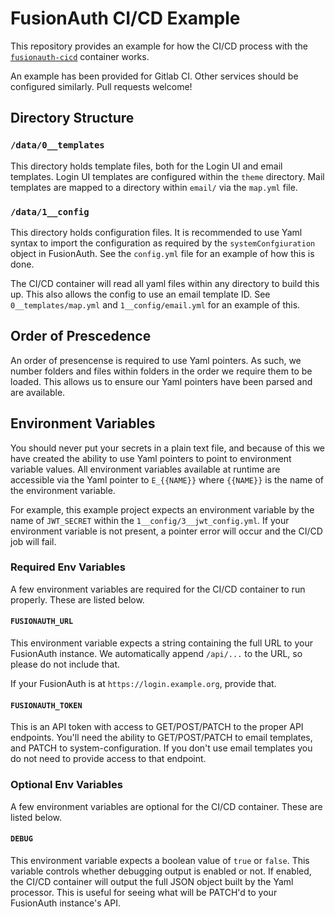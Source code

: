 
# FusionAuth CI/CD Example

This repository provides an example for how the CI/CD process with the [`fusionauth-cicd`](https://github.com/aeoss/fusionauth-cicd) container
works.

An example has been provided for Gitlab CI. Other services should be configured similarly. Pull requests
welcome!

## Directory Structure

### `/data/0__templates`

This directory holds template files, both for the Login UI and email templates. Login UI templates
are configured within the `theme` directory. Mail templates are mapped to a directory within `email/`
via the `map.yml` file.

### `/data/1__config`

This directory holds configuration files. It is recommended to use Yaml syntax to import the configuration
as required by the `systemConfgiuration` object in FusionAuth. See the `config.yml` file for an example of
how this is done.

The CI/CD container will read all yaml files within any directory to build this up. This also allows the config
to use an email template ID. See `0__templates/map.yml` and `1__config/email.yml` for an example of this.

## Order of Prescedence

An order of presencense is required to use Yaml pointers. As such, we number folders and files within folders
in the order we require them to be loaded. This allows us to ensure our Yaml pointers have been parsed and are
available.

## Environment Variables

You should never put your secrets in a plain text file, and because of this we have created the ability to use
Yaml pointers to point to environment variable values. All environment variables available at runtime are
accessible via the Yaml pointer to `E_{{NAME}}` where `{{NAME}}` is the name of the environment variable.

For example, this example project expects an environment variable by the name of `JWT_SECRET` within the
`1__config/3__jwt_config.yml`. If your environment variable is not present, a pointer error will occur and
the CI/CD job will fail.

### Required Env Variables

A few environment variables are required for the CI/CD container to run properly. These are listed below.

#### `FUSIONAUTH_URL`

This environment variable expects a string containing the full URL to your FusionAuth instance. We automatically
append `/api/...` to the URL, so please do not include that.

If your FusionAuth is at `https://login.example.org`, provide that.

#### `FUSIONAUTH_TOKEN`

This is an API token with access to GET/POST/PATCH to the proper API endpoints. You'll need the ability
to GET/POST/PATCH to email templates, and PATCH to system-configuration. If you don't use email templates you do
not need to provide access to that endpoint.

### Optional Env Variables

A few environment variables are optional for the CI/CD container. These are listed below.

#### `DEBUG`

This environment variable expects a boolean value of `true` or `false`. This variable controls whether
debugging output is enabled or not. If enabled, the CI/CD container will output the full JSON object built by
the Yaml processor. This is useful for seeing what will be PATCH'd to your FusionAuth instance's API.